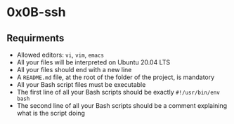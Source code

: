 # 0x0B-ssh

## Requirments
   - Allowed editors: `vi`, `vim`, `emacs`
   - All your files will be interpreted on Ubuntu 20.04 LTS
   - All your files should end with a new line
   - A `README.md` file, at the root of the folder of the project, is mandatory
   - All your Bash script files must be executable
   - The first line of all your Bash scripts should be exactly `#!/usr/bin/env bash`
   - The second line of all your Bash scripts should be a comment explaining what is the script doing
